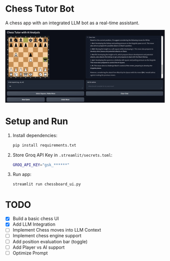 # Chess Tutor Bot
A chess app with an integrated LLM bot as a real-time assistant.

<!-- ![](img/Chess%20UI%20Demo%20Screenshot.jpg) -->
![](img/Gradio%20Chess%20UI%20Demo%20Screenshot.jpg)

# Setup and Run

1. Install dependencies:
    ```sh
    pip install requirements.txt
    ```

2. Store Groq API Key in `.streamlit/secrets.toml`:
    ```sh
    GROQ_API_KEY="gsk_******"
    ```

3. Run app:
    ```sh
    streamlit run chessboard_ui.py
    ```

# TODO

- [x] Build a basic chess UI
- [x] Add LLM Integration
- [ ] Implement Chess moves into LLM Context
- [ ] Implement chess engine support
- [ ] Add position evaluation bar (toggle)
- [ ] Add Player vs AI support
- [ ] Optimize Prompt